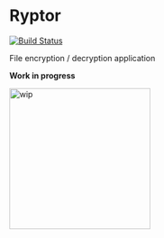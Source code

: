 # Ryptor
[![Build Status](https://travis-ci.com/LesnyRumcajs/ryptor.svg?branch=master)](https://travis-ci.com/LesnyRumcajs/ryptor)

File encryption / decryption application

**Work in progress**

<img src="http://res.publicdomainfiles.com/pdf_view/62/13544697014037.png" alt="wip" width="250"/>
